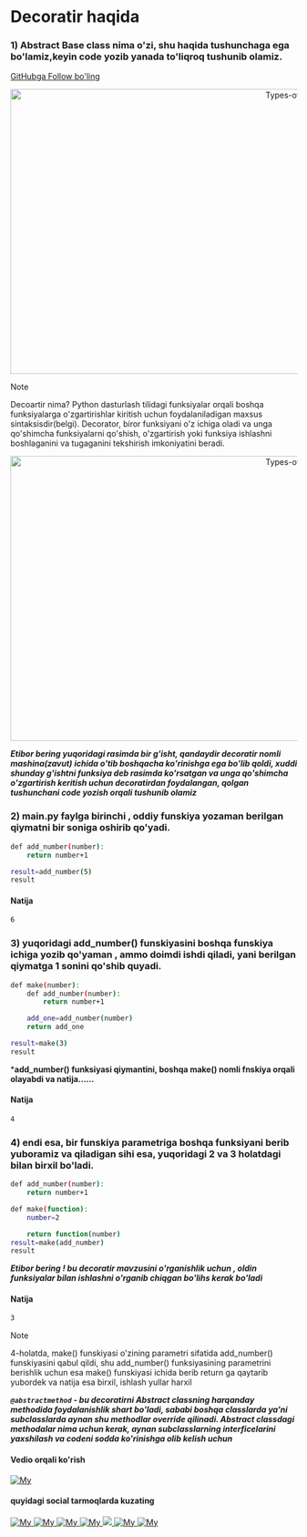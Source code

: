 # Decoratir haqida

### 1) Abstract Base class nima o'zi, shu haqida tushunchaga ega bo'lamiz,keyin code yozib yanada to'liqroq tushunib olamiz.
 [GitHubga Follow bo'ling ](https://github.com/fayzullohblog)  

<p align="center">
<img alt="Types-of-OOPS-2" height="500" src="https://miro.medium.com/v2/resize:fit:1400/0*D8Nc0Dyu2iOUdNok" width="1000">
</p>


> [!NOTE]
Decoartir nima? Python dasturlash tilidagi funksiyalar orqali  boshqa funksiyalarga o'zgartirishlar kiritish uchun foydalaniladigan maxsus sintaksisdir(belgi). Decorator, biror funksiyani o'z ichiga oladi va unga qo'shimcha funksiyalarni qo'shish, o'zgartirish yoki funksiya ishlashni boshlaganini  va tugaganini tekshirish imkoniyatini beradi.

<p align="center">
<img alt="Types-of-OOPS-2" height="500" src="https://miro.medium.com/v2/resize:fit:1400/1*PCrgNdMFnOGF5FHhaLAwJg.png" width="1000">
</p>

***Etibor bering yuqoridagi rasimda bir g'isht, qandaydir decoratir nomli mashina(zavut) ichida o'tib boshqacha ko'rinishga ega bo'lib qoldi, xuddi shunday g'ishtni funksiya deb rasimda ko'rsatgan va unga qo'shimcha o'zgartirish keritish uchun decoratirdan foydalangan, qolgan tushunchani code yozish orqali tushunib olamiz***

### 2) main.py faylga birinchi , oddiy funskiya yozaman berilgan qiymatni bir soniga oshirib qo'yadi.

```sh
def add_number(number):
    return number+1

result=add_number(5)
result
```


#### Natija
```sh
6
```




### 3) yuqoridagi add_number()  funskiyasini boshqa funskiya ichiga yozib qo'yaman , ammo doimdi ishdi qiladi, yani berilgan qiymatga 1 sonini qo'shib quyadi.


```sh
def make(number):
    def add_number(number):
        return number+1

    add_one=add_number(number)
    return add_one

result=make(3)
result

```
***add_number() funksiyasi qiymantini, boshqa make() nomli fnskiya orqali olayabdi va natija......**

#### Natija
```sh
4
```

### 4) endi esa, bir funskiya parametriga boshqa funksiyani berib yuboramiz va qiladigan sihi esa, yuqoridagi 2 va 3 holatdagi bilan birxil bo'ladi.


```sh
def add_number(number):
    return number+1

def make(function):
    number=2

    return function(number)
result=make(add_number)
result

```
***Etibor bering ! bu decoratir mavzusini o'rganishlik uchun , oldin funksiyalar bilan ishlashni o'rganib chiqgan bo'lihs kerak bo'ladi***

#### Natija
```sh
3
```

> [!NOTE]
4-holatda, make() funskiyasi o'zining parametri sifatida add_number() funskiyasini qabul qildi, shu add_number() funksiyasining parametrini berishlik uchun esa make() funskiyasi ichida berib return ga qaytarib yubordek va natija esa birxil, ishlash yullar harxil


***`@abstractmethod` - bu decoratirni Abstract classning harqanday methodida foydalanishlik shart bo'ladi, 
sababi boshqa classlarda ya'ni subclasslarda aynan shu methodlar override qilinadi. Abstract classdagi methodalar nima uchun kerak, aynan subclasslarning interficelarini yaxshilash va codeni sodda ko'rinishga olib kelish uchun***



#### Vedio orqali ko'rish
[ ![My](https://user-images.githubusercontent.com/57800056/245666234-e0c3afd8-9ca1-44fd-8595-47ec0f6c4cfc.png) ](https://www.youtube.com/@webmaster_py)   

#### quyidagi social tarmoqlarda kuzating
[ ![My](https://img.shields.io/badge/GitHub-100000?style=for-the-badge&logo=github&logoColor=white) ](https://github.com/fayzullohblog) [ ![My](https://img.shields.io/badge/LinkedIn-0077B5?style=for-the-badge&logo=linkedin&logoColor=white) ](https://www.linkedin.com/in/fayzullohblog/)  [ ![My](https://img.shields.io/badge/Instagram-E4405F?style=for-the-badge&logo=instagram&logoColor=white) ](https://www.instagram.com/fayzullohblog/)   [ ![My](https://patrolavia.github.io/telegram-badge/chat.png) ](https://t.me/webmasterpy)  [ ![](https://patrolavia.github.io/telegram-badge/follow.png) ](https://t.me/suniy_intelekt_uzb) [ ![My](https://github.com/paulrobertlloyd/socialmediaicons/blob/main/facebook-48x48.png) ](https://www.facebook.com/fayzullohblog/)  [ ![My](https://github.com/paulrobertlloyd/socialmediaicons/blob/main/youtube-48x48.png) ](https://www.youtube.com/@webmaster_py) 


